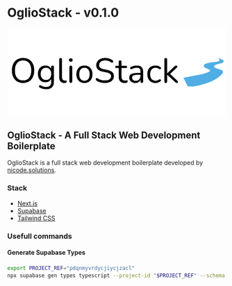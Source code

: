 # OglioStack - v0.1.0
![OglioStack Logo](./public/logo.svg)


## OglioStack - A Full Stack Web Development Boilerplate 

OglioStack is a full stack web development boilerplate developed by [nicode.solutions](https://nicode.solutions).

### Stack
- [Next.js](https://nextjs.org)
- [Supabase](https://supabase.io)
- [Tailwind CSS](https://tailwindcss.com)

### Usefull commands
#### Generate Supabase Types
```bash
export PROJECT_REF="pdqnmyvrdycjiycjzacl"
npx supabase gen types typescript --project-id "$PROJECT_REF" --schema public > src/types/supabase.ts
```